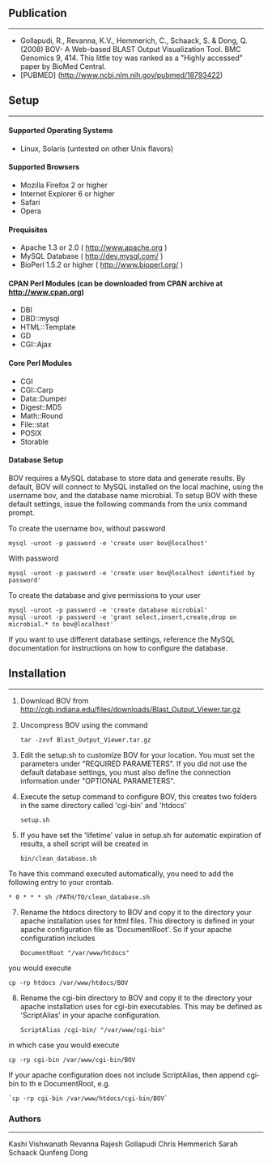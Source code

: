 ## Publication
-----------------
* Gollapudi, R., Revanna, K.V., Hemmerich, C., Schaack, S. & Dong, Q. (2008) BOV- A Web-based BLAST Output Visualization Tool. BMC Genomics 9, 414. This little toy was ranked as a "Highly accessed" paper by BioMed Central.
* [PUBMED] (http://www.ncbi.nlm.nih.gov/pubmed/18793422)

## Setup
-----------------

#### Supported Operating Systems
* Linux, Solaris (untested on other Unix flavors)

#### Supported Browsers
* Mozilla Firefox 2 or higher
* Internet Explorer 6 or higher
* Safari
* Opera

#### Prequisites
* Apache 1.3 or 2.0 ( http://www.apache.org )
* MySQL Database ( http://dev.mysql.com/ )
* BioPerl 1.5.2 or higher ( http://www.bioperl.org/ )

#### CPAN Perl Modules (can be downloaded from CPAN archive at http://www.cpan.org)
* DBI
* DBD::mysql
* HTML::Template
* GD
* CGI::Ajax

#### Core Perl Modules
* CGI
* CGI::Carp
* Data::Dumper
* Digest::MD5
* Math::Round
* File::stat
* POSIX
* Storable

#### Database Setup 
BOV requires a MySQL database to store data and generate results. By default, BOV will connect to MySQL installed on the local machine, using the username bov, and the database name microbial. To setup BOV with these default settings, issue the following commands from the unix command prompt.

To create the username bov, without password

    mysql -uroot -p password -e 'create user bov@localhost'

With password

    mysql -uroot -p password -e 'create user bov@localhost identified by password'

To create the database and give permissions to your user
    
    mysql -uroot -p password -e 'create database microbial'
    mysql -uroot -p password -e 'grant select,insert,create,drop on microbial.* to bov@localhost'

If you want to use different database settings, reference the MySQL documentation for instructions on how to configure the database.


## Installation
------------

1. Download BOV from http://cgb.indiana.edu/files/downloads/Blast_Output_Viewer.tar.gz

2. Uncompress BOV using the command 

    `tar -zxvf Blast_Output_Viewer.tar.gz`

3. Edit the setup.sh to customize BOV for your location. You must set the parameters under "REQUIRED PARAMETERS". If you did not use the default database settings, you must also define the connection information under "OPTIONAL PARAMETERS".


5. Execute the setup command to configure BOV, this creates two folders in the same 
directory called 'cgi-bin' and 'htdocs'

    `setup.sh`

6. If you have set the 'lifetime' value in setup.sh for automatic expiration of results, a shell script will be created in

    `bin/clean_database.sh`

To have this command executed automatically, you need to add the following entry to your crontab.

    * 0 * * * sh /PATH/TO/clean_database.sh
       
7. Rename the htdocs directory to BOV and copy it to the directory your apache installation uses for html files. This directory is defined in your apache configuration file as 'DocumentRoot'. So if your apache configuration includes

    `DocumentRoot "/var/www/htdocs"`

you would execute

    cp -rp htdocs /var/www/htdocs/BOV

8. Rename the cgi-bin directory to BOV and copy it to the directory your apache installation uses for cgi-bin executables. This may be defined as 'ScriptAlias' in your apache configuration.

    `ScriptAlias /cgi-bin/ "/var/www/cgi-bin"`

in which case you would execute

    cp -rp cgi-bin /var/www/cgi-bin/BOV

If your apache configuration does not include ScriptAlias, then append cgi-bin to th
e DocumentRoot, e.g.

    `cp -rp cgi-bin /var/www/htdocs/cgi-bin/BOV`

### Authors
-----------
Kashi Vishwanath Revanna
Rajesh Gollapudi
Chris Hemmerich
Sarah Schaack
Qunfeng Dong
